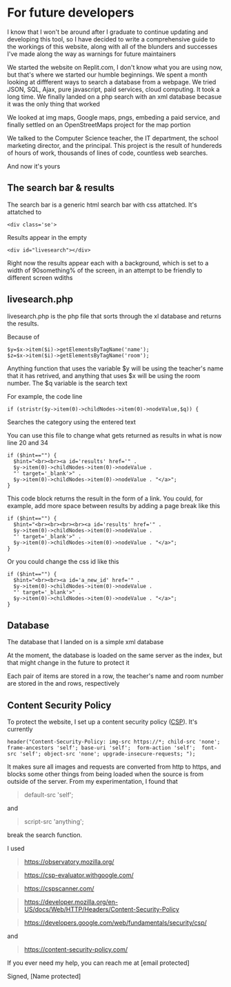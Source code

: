 # For future developers
I know that I won't be around after I graduate to continue updating and developing this tool, so I have decided to write a comprehensive guide to the workings of this website, along with all of the blunders and successes I've made along the way as warnings for future maintainers

We started the website on Replit.com, I don't know what you are using now, but that's where we started our humble beginnings. We spent a month looking at diffferent ways to search a database from a webpage. We tried JSON, SQL, Ajax, pure javascript, paid services, cloud computing. It took a long time. We finally landed on a php search with an xml database becasue it was the only thing that worked

We looked at img maps, Google maps, pngs, embeding a paid service, and finally settled on an OpenStreetMaps project for the map portion

We talked to the Computer Science teacher, the IT department, the school marketing director, and the principal. This project is the result of hundereds of hours of work, thousands of lines of code, countless web searches. 

And now it's yours

## The search bar & results
The search bar is a generic html search bar with css attatched. It's attatched to 

    <div class='se'>

    
Results appear in the empty

    <div id="livesearch"></div>

Right now the results appear each with a background, which is set to a width of 90something% of the screen, in an attempt to be friendly to different screen wdiths

## livesearch.php
livesearch.php is the php file that sorts through the xl database and returns the results. 

Because of

    $y=$x->item($i)->getElementsByTagName('name');
    $z=$x->item($i)->getElementsByTagName('room');

Anything function that uses the variable $y will be using the teacher's name that it has retrived, and anything that uses $x will be using the room number. The $q variable is the search text

For example, the code line

    if (stristr($y->item(0)->childNodes->item(0)->nodeValue,$q)) {

Searches the <name> category using the entered text

You can use this file to change what gets returned as results in what is now line 20 and 34

    if ($hint=="") {
      $hint="<br><br><a id='results' href='" .
      $y->item(0)->childNodes->item(0)->nodeValue .
      "' target='_blank'>" .
      $y->item(0)->childNodes->item(0)->nodeValue . "</a>";
    }

This code block returns the result in the form of a link. You could, for example, add more space between results by adding a page break like this

    if ($hint=="") {
      $hint="<br><br><br><br><a id='results' href='" .
      $y->item(0)->childNodes->item(0)->nodeValue .
      "' target='_blank'>" .
      $y->item(0)->childNodes->item(0)->nodeValue . "</a>";
    }

Or you could change the css id like this

    if ($hint=="") {
      $hint="<br><br><a id='a_new_id' href='" .
      $y->item(0)->childNodes->item(0)->nodeValue .
      "' target='_blank'>" .
      $y->item(0)->childNodes->item(0)->nodeValue . "</a>";
    }


## Database

The database that I landed on is a simple xml database

At the moment, the database is loaded on the same server as the index, but that might change in the future to protect it

Each pair of items are stored in a <school> row, the teacher's name and room number are stored in the <name> and <room> rows, respectively


## Content Security Policy

To protect the website, I set up a content security policy ([CSP](https://developer.mozilla.org/en-US/docs/Web/HTTP/CSP)). It's currently 

    header("Content-Security-Policy: img-src https://*; child-src 'none'; frame-ancestors 'self'; base-uri 'self';  form-action 'self';  font-src 'self'; object-src 'none'; upgrade-insecure-requests; ");

It makes sure all images and requests are converted from http to https, and blocks some other things from being loaded when the source is from outside of the server. From my experimentation, I found that 


  > default-src 'self'; 

  and

  > script-src 'anything'; 

break the search function.

I used 

> https://observatory.mozilla.org/

> https://csp-evaluator.withgoogle.com/

> https://cspscanner.com/

> https://developer.mozilla.org/en-US/docs/Web/HTTP/Headers/Content-Security-Policy

> https://developers.google.com/web/fundamentals/security/csp/

and 

> https://content-security-policy.com/
























If you ever need my help, you can reach me at [email protected]

Signed, [Name protected]